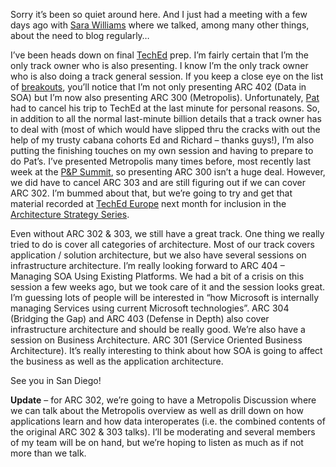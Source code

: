 Sorry it’s been so quiet around here. And I just had a meeting with a
few days ago with [Sara Williams](http://blogs.msdn.com/saraw/) where we
talked, among many other things, about the need to blog regularly…

I’ve been heads down on final [TechEd](http://www.microsoft.com/teched)
prep. I’m fairly certain that I’m the only track owner who is also
presenting. I know I’m the only track owner who is also doing a track
general session. If you keep a close eye on the list of
[breakouts](http://www.msteched.com/content/breakouts.aspx), you’ll
notice that I’m not only presenting ARC 402 (Data in SOA) but I’m now
also presenting ARC 300 (Metropolis). Unfortunately,
[Pat](http://blogs.msdn.com/pathelland) had to cancel his trip to TechEd
at the last minute for personal reasons. So, in addition to all the
normal last-minute billion details that a track owner has to deal with
(most of which would have slipped thru the cracks with out the help of
my trusty cabana cohorts Ed and Richard – thanks guys!), I’m also
putting the finishing touches on my own session and having to prepare to
do Pat’s. I’ve presented Metropolis many times before, most recently
last week at the [P&P Summit](http://www.pnpsummit.com/), so presenting
ARC 300 isn’t a huge deal. However, we did have to cancel ARC 303 and
are still figuring out if we can cover ARC 302. I’m bummed about that,
but we’re going to try and get that material recorded at [TechEd
Europe](http://www.microsoft.com/europe/teched/) next month for
inclusion in the [Architecture Strategy
Series](http://msdn.microsoft.com/architecture/overview/series/).

Even without ARC 302 & 303, we still have a great track. One thing we
really tried to do is cover all categories of architecture. Most of our
track covers application / solution architecture, but we also have
several sessions on infrastructure architecture. I’m really looking
forward to ARC 404 – Managing SOA Using Existing Platforms. We had a bit
of a crisis on this session a few weeks ago, but we took care of it and
the session looks great. I’m guessing lots of people will be interested
in “how Microsoft is internally managing Services using current
Microsoft technologies”. ARC 304 (Bridging the Gap) and ARC 403 (Defense
in Depth) also cover infrastructure architecture and should be really
good. We’re also have a session on Business Architecture. ARC 301
(Service Oriented Business Architecture). It’s really interesting to
think about how SOA is going to affect the business as well as the
application architecture.

See you in San Diego!

**Update** – for ARC 302, we’re going to have a Metropolis Discussion
where we can talk about the Metropolis overview as well as drill down on
how applications learn and how data interoperates (i.e. the combined
contents of the original ARC 302 & 303 talks). I’ll be moderating and
several members of my team will be on hand, but we’re hoping to listen
as much as if not more than we talk.
